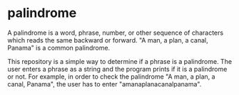 # palindrome

A palindrome is a word, phrase, number, or other sequence of characters which reads the same backward or forward. 
"A man, a plan, a canal, Panama" is a common palindrome.

This repository is a simple way to determine if a phrase is a palindrome.
The user enters a phrase as a string and the program prints if it is a palindrome or not.
For example, in order to check the palindrome "A man, a plan, a canal, Panama", the user has to enter "amanaplanacanalpanama".